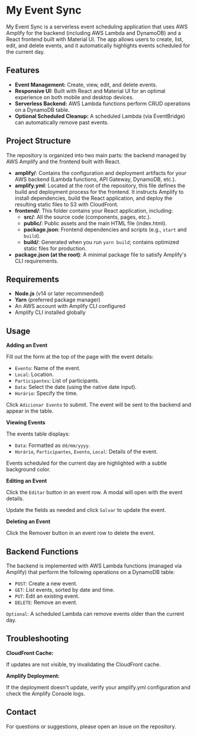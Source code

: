 # My Event Sync

My Event Sync is a serverless event scheduling application that uses AWS Amplify for the backend (including AWS Lambda and DynamoDB) and a React frontend built with Material UI. 
The app allows users to create, list, edit, and delete events, and it automatically highlights events scheduled for the current day.

## Features

- **Event Management:** Create, view, edit, and delete events.
- **Responsive UI:** Built with React and Material UI for an optimal experience on both mobile and desktop devices.
- **Serverless Backend:** AWS Lambda functions perform CRUD operations on a DynamoDB table.
- **Optional Scheduled Cleanup:** A scheduled Lambda (via EventBridge) can automatically remove past events.

## Project Structure

The repository is organized into two main parts: the backend managed by AWS Amplify and the frontend built with React.

- **amplify/**: Contains the configuration and deployment artifacts for your AWS backend (Lambda functions, API Gateway, DynamoDB, etc.).
- **amplify.yml**: Located at the root of the repository, this file defines the build and deployment process for the frontend. It instructs Amplify to install dependencies, build the React application, and deploy the resulting static files to S3 with CloudFront.
- **frontend/**: This folder contains your React application, including:
  - **src/**: All the source code (components, pages, etc.).
  - **public/**: Public assets and the main HTML file (index.html).
  - **package.json**: Frontend dependencies and scripts (e.g., `start` and `build`).
  - **build/**: Generated when you run `yarn build`; contains optimized static files for production.
- **package.json (at the root)**: A minimal package file to satisfy Amplify's CLI requirements.

## Requirements

- **Node.js** (v14 or later recommended)
- **Yarn** (preferred package manager)
- An AWS account with Amplify CLI configured
- Amplify CLI installed globally

## Usage

**Adding an Event**

Fill out the form at the top of the page with the event details:

- `Evento`: Name of the event.
- `Local`: Location.
- `Participantes`: List of participants.
- `Data`: Select the date (using the native date input).
- `Horário`: Specify the time.

Click `Adicionar Evento` to submit. The event will be sent to the backend and appear in the table.

**Viewing Events**

The events table displays:

- `Data`: Formatted as `dd/mm/yyyy`.
- `Horário`, `Participantes`, `Evento`, `Local`: Details of the event.

Events scheduled for the current day are highlighted with a subtle background color.

**Editing an Event**

Click the `Editar` button in an event row. A modal will open with the event details.

Update the fields as needed and click `Salvar` to update the event.

**Deleting an Event**

Click the Remover button in an event row to delete the event.

## Backend Functions

The backend is implemented with AWS Lambda functions (managed via Amplify) that perform the following operations on a DynamoDB table:

- `POST`: Create a new event.
- `GET`: List events, sorted by date and time.
- `PUT`: Edit an existing event.
- `DELETE`: Remove an event.

`Optional`: A scheduled Lambda can remove events older than the current day.

## Troubleshooting

**CloudFront Cache:**

If updates are not visible, try invalidating the CloudFront cache.

**Amplify Deployment:**

If the deployment doesn't update, verify your amplify.yml configuration and check the Amplify Console logs.

## Contact
For questions or suggestions, please open an issue on the repository.
